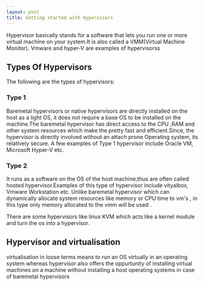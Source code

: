 ```yaml
---
layout: post
title: Getting started with Hypervisors
---
```



Hypervisor basically stands for a software that lets you run one or more virtual machine on your system.It is also called a VMM(Virtual Machine Monitor).
Vmware and hyper-V are examples of hypervisorss

## Types Of Hypervisors
The following are the types of hypervisors:

### Type 1
 Baremetal hypervisors or native hypervisors are directly installed on the host as a light OS, it does not require a base OS to be installed on the machine.The baremetal hypervisor 
has direct access to the CPU ,RAM and other system resources which make the pretty fast and efficient.Since, the hypervisor is directly involved without an  attach prone 
Operating system, its relatively secure.
A few examples of Type 1 hypervisor include Oracle VM, Microsoft Hyper-V etc.
 
 ### Type 2
It runs as a software on the OS of the host machine,thus are often called hosted hypervisor.Examples of this type of hypervisor include vityalbox, Vmware Workstation etc.
Unlike baremetal hypervisor which can dynamically allocate system resources like memory or CPU time to vm's , in this type only memory allocated to the vmm will be used .

There are some hypervisors like linux KVM which acts like a kernel module and turn the os into a hypervisor.

## Hypervisor and virtualisation
virtualisation in loose terms means to run an OS virtually in an operating system whereas hypervisor also offers the oppurtunity of installing virtual machines on a 
machine without installing a host operating systems in case of baremetal hypervisors
